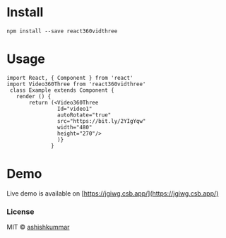 # Install

    npm install --save react360vidthree

# Usage

    import React, { Component } from 'react'
    import Video360Three from 'react360vidthree'
     class Example extends Component {
       render () {
           return (<Video360Three
                    Id="video1"
                    autoRotate="true"
                    src="https://bit.ly/2YIgYqw"
                    width="480"
                    height="270"/>
                    )}
                  }

 # Demo
 Live demo is available on [https://jgiwg.csb.app/](https://jgiwg.csb.app/)
 
### License
MIT © [ashishkummar](https://github.com/ashishkummar)
